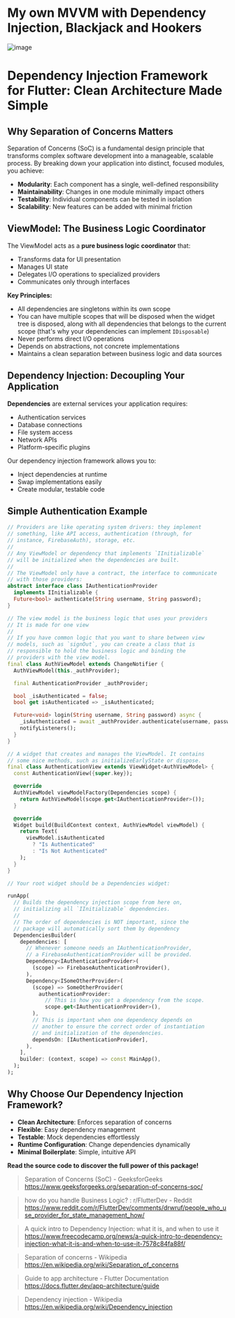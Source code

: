 # My own MVVM with Dependency Injection, Blackjack and Hookers

![image](https://kagi.com/proxy/3p1j1.jpg?c=kPRFzVRYJ3F-DHkv6vwSyo6yJrOaaUPxu7I4t2jBzblNnBvB47WswF8oshEqx9xq0EvIDpvq587ecyBv1JFODA%3D%3D)

# Dependency Injection Framework for Flutter: Clean Architecture Made Simple

## Why Separation of Concerns Matters

Separation of Concerns (SoC) is a fundamental design principle that transforms complex software development into a manageable, scalable process. By breaking down your application into distinct, focused modules, you achieve:

- **Modularity**: Each component has a single, well-defined responsibility
- **Maintainability**: Changes in one module minimally impact others
- **Testability**: Individual components can be tested in isolation
- **Scalability**: New features can be added with minimal friction

## ViewModel: The Business Logic Coordinator

The ViewModel acts as a **pure business logic coordinator** that:
- Transforms data for UI presentation
- Manages UI state
- Delegates I/O operations to specialized providers
- Communicates only through interfaces

**Key Principles:**
- All dependencies are singletons within its own scope
- You can have multiple scopes that will be disposed when the widget tree is disposed, along with all dependencies that belongs to the current scope (that's why your dependencies can implement `IDisposable`)
- Never performs direct I/O operations
- Depends on abstractions, not concrete implementations
- Maintains a clean separation between business logic and data sources

## Dependency Injection: Decoupling Your Application

**Dependencies** are external services your application requires:
- Authentication services
- Database connections
- File system access
- Network APIs
- Platform-specific plugins

Our dependency injection framework allows you to:
- Inject dependencies at runtime
- Swap implementations easily
- Create modular, testable code

## Simple Authentication Example

```dart
// Providers are like operating system drivers: they implement
// something, like API access, authentication (through, for 
// instance, FirebaseAuth), storage, etc.
//
// Any ViewModel or dependency that implements `IInitializable`
// will be initialized when the dependencies are built.
//
// The ViewModel only have a contract, the interface to communicate
// with those providers:
abstract interface class IAuthenticationProvider
  implements IInitializable {
  Future<bool> authenticate(String username, String password);
}

// The view model is the business logic that uses your providers
// It is made for one view
//
// If you have common logic that you want to share between view
// models, such as `signOut`, you can create a class that is
// responsible to hold the business logic and binding the
// providers with the view model.
final class AuthViewModel extends ChangeNotifier {
  AuthViewModel(this._authProvider);

  final AuthenticationProvider _authProvider;

  bool _isAuthenticated = false;
  bool get isAuthenticated => _isAuthenticated;

  Future<void> login(String username, String password) async {
    _isAuthenticated = await _authProvider.authenticate(username, password);
    notifyListeners();
  }
}

// A widget that creates and manages the ViewModel. It contains
// some nice methods, such as initializeEarlyState or dispose.
final class AuthenticationView extends ViewWidget<AuthViewModel> {
  const AuthenticationView({super.key});

  @override
  AuthViewModel viewModelFactory(Dependencies scope) {
    return AuthViewModel(scope.get<IAuthenticationProvider>());
  }

  @override
  Widget build(BuildContext context, AuthViewModel viewModel) {
    return Text(
      viewModel.isAuthenticated 
        ? "Is Authenticated" 
        : "Is Not Authenticated"
    );
  }
}

// Your root widget should be a Dependencies widget:

runApp(
  // Builds the dependency injection scope from here on,
  // initializing all `IInitializable` dependencies.
  //
  // The order of dependencies is NOT important, since the
  // package will automatically sort them by dependency
  DependenciesBuilder(
    dependencies: [
      // Whenever someone needs an IAuthenticationProvider,
      // a FirebaseAuthenticationProvider will be provided.
      Dependency<IAuthenticationProvider>(
        (scope) => FirebaseAuthenticationProvider(),
      ),
      Dependency<ISomeOtherProvider>(
        (scope) => SomeOtherProvider(
          authenticationProvider:
            // This is how you get a dependency from the scope.
            scope.get<IAuthenticationProvider>(),
        ),
        // This is important when one dependency depends on
        // another to ensure the correct order of instantiation
        // and initialization of the dependencies.
        dependsOn: [IAuthenticationProvider],
      ),
    ],
    builder: (context, scope) => const MainApp(),
  );
);
```


## Why Choose Our Dependency Injection Framework?

- **Clean Architecture**: Enforces separation of concerns
- **Flexible**: Easy dependency management
- **Testable**: Mock dependencies effortlessly
- **Runtime Configuration**: Change dependencies dynamically
- **Minimal Boilerplate**: Simple, intuitive API

**Read the source code to discover the full power of this package!**

> Separation of Concerns (SoC) - GeeksforGeeks https://www.geeksforgeeks.org/separation-of-concerns-soc/

> how do you handle Business Logic? : r/FlutterDev - Reddit https://www.reddit.com/r/FlutterDev/comments/drwruf/people_who_use_provider_for_state_management_how/

> A quick intro to Dependency Injection: what it is, and when to use it https://www.freecodecamp.org/news/a-quick-intro-to-dependency-injection-what-it-is-and-when-to-use-it-7578c84fa88f/

> Separation of concerns - Wikipedia https://en.wikipedia.org/wiki/Separation_of_concerns

> Guide to app architecture - Flutter Documentation https://docs.flutter.dev/app-architecture/guide

> Dependency injection - Wikipedia https://en.wikipedia.org/wiki/Dependency_injection
